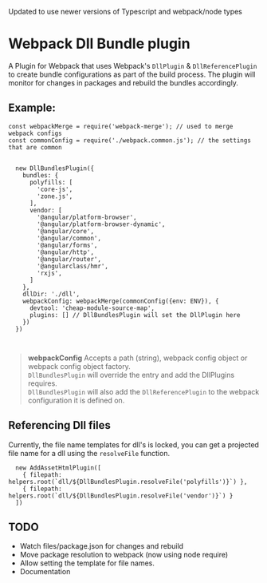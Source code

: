 Updated to use newer versions of Typescript and webpack/node types

# Webpack Dll Bundle plugin
A Plugin for Webpack that uses Webpack's `DllPlugin` & `DllReferencePlugin` to create bundle configurations as part of the build process.
The plugin will monitor for changes in packages and rebuild the bundles accordingly.
## Example:

```
const webpackMerge = require('webpack-merge'); // used to merge webpack configs
const commonConfig = require('./webpack.common.js'); // the settings that are common 


  new DllBundlesPlugin({
    bundles: {
      polyfills: [
        'core-js',
        'zone.js',
      ],
      vendor: [
        '@angular/platform-browser',
        '@angular/platform-browser-dynamic',
        '@angular/core',
        '@angular/common',
        '@angular/forms',
        '@angular/http',
        '@angular/router',
        '@angularclass/hmr',
        'rxjs',
      ]
    },
    dllDir: './dll',
    webpackConfig: webpackMerge(commonConfig({env: ENV}), {
      devtool: 'cheap-module-source-map',
      plugins: [] // DllBundlesPlugin will set the DllPlugin here
    })
  })
  
  
```

> **webpackConfig** Accepts a path (string), webpack config object or webpack config object factory.  
`DllBundlesPlugin` will override the entry and add the DllPlugins requires.  
`DllBundlesPlugin` will also add the `DllReferencePlugin` to the webpack configuration it is defined on.

## Referencing Dll files
Currently, the file name templates for dll's is locked, you can get a projected file name for a dll using the `resolveFile` function.

```
  new AddAssetHtmlPlugin([
    { filepath: helpers.root(`dll/${DllBundlesPlugin.resolveFile('polyfills')}`) },
    { filepath: helpers.root(`dll/${DllBundlesPlugin.resolveFile('vendor')}`) }
  ])
```

## TODO
  - Watch files/package.json for changes and rebuild
  - Move package resolution to webpack (now using node require)
  - Allow setting the template for file names.
  - Documentation
